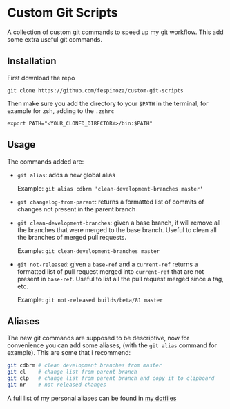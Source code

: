 # Custom Git Scripts

A collection of custom git commands to speed up my git workflow. This add some
extra useful git commands.

## Installation

First download the repo

```
git clone https://github.com/fespinoza/custom-git-scripts
```

Then make sure you add the directory to your `$PATH` in the terminal, for
example for zsh, adding to the `.zshrc`

```
export PATH="<YOUR_CLONED_DIRECTORY>/bin:$PATH"
```

## Usage

The commands added are:

- `git alias`: adds a new global alias

	Example: `git alias cdbrm 'clean-development-branches master'`

- `git changelog-from-parent`: returns a formatted list of commits of changes
	not present in the parent branch

- `git clean-development-branches`: given a base branch, it will remove all the
	branches that were merged to the base branch. Useful to clean all the branches
	of merged pull requests.

	Example: `git clean-development-branches master`

- `git not-released`: given a `base-ref` and a `current-ref` returns a formatted
	list of pull request merged into `current-ref` that are not present in
	`base-ref`. Useful to list all the pull request merged since a tag, etc.

	Example: `git not-released builds/beta/81 master`

## Aliases

The new git commands are supposed to be descriptive, now for convenience you
can add some aliases, (with the `git alias` command for example). This are some
that i recommend:

```bash
git cdbrm # clean development branches from master
git cl    # change list from parent branch
git clp	  # change list from parent branch and copy it to clipboard
git nr	  # not released changes
```

A full list of my personal aliases can be found in [my dotfiles][dotfiles-git]

[dotfiles-git]: https://github.com/fespinoza/dotfiles/blob/master/gitconfig#L7
